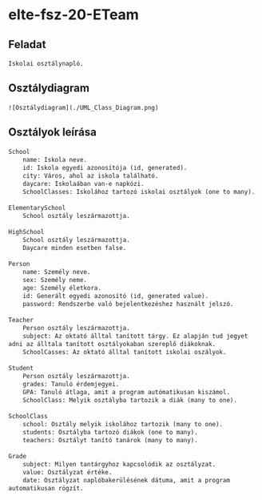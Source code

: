 # elte-fsz-20-ETeam


## Feladat

    Iskolai osztálynapló.

## Osztálydiagram

    ![Osztálydiagram](./UML_Class_Diagram.png)

## Osztályok leírása

    School
        name: Iskola neve.
        id: Iskola egyedi azonosítója (id, generated).
        city: Város, ahol az iskola található.
        daycare: Iskolaában van-e napközi.
        SchoolClasses: Iskolához tartozó iskolai osztályok (one to many).

    ElementarySchool
        School osztály leszármazottja.

    HighSchool
        School osztály leszármazottja.
        Daycare minden esetben false.

    Person
        name: Személy neve.
        sex: Személy neme.
        age: Személy életkora.
        id: Generált egyedi azonosító (id, generated value).
        password: Rendszerbe való bejelentkezéshez használt jelszó.

    Teacher
        Person osztály leszármazottja.
        subject: Az oktató álltal tanított tárgy. Ez alapján tud jegyet adni az álltala tanított osztályokaban szereplő diákoknak.
        SchoolCasses: Az oktató álltal tanított iskolai oszályok.

    Student
        Person osztály leszármazottja.
        grades: Tanuló érdemjegyei.
        GPA: Tanuló átlaga, amit a program autómatikusan kiszámol.
        SchoolClass: Melyik osztályba tartozik a diák (many to one).

    SchoolClass
        school: Osztály melyik iskolához tartozik (many to one).
        students: Osztályba tartozó diákok (one to many).
        teachers: Osztályt tanító tanárok (many to many).

    Grade
        subject: Milyen tantárgyhoz kapcsolódik az osztályzat.
        value: Osztályzat értéke.
        date: Osztályzat naplóbakerülésének dátuma, amit a program automatikusan rögzít.
